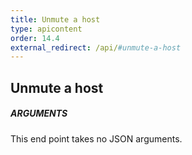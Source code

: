 ```yaml
---
title: Unmute a host
type: apicontent
order: 14.4
external_redirect: /api/#unmute-a-host
---
```


## Unmute a host
##### ARGUMENTS

This end point takes no JSON arguments.
